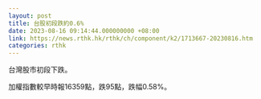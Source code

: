 ```yaml
---
layout: post
title: 台股初段跌約0.6%
date: 2023-08-16 09:14:44.000000000 +08:00
link: https://news.rthk.hk/rthk/ch/component/k2/1713667-20230816.htm
categories: rthk
---
```


台灣股市初段下跌。

加權指數較早時報16359點，跌95點，跌幅0.58%。
